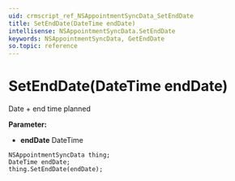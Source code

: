 ```yaml
---
uid: crmscript_ref_NSAppointmentSyncData_SetEndDate
title: SetEndDate(DateTime endDate)
intellisense: NSAppointmentSyncData.SetEndDate
keywords: NSAppointmentSyncData, GetEndDate
so.topic: reference
---
```


# SetEndDate(DateTime endDate)

Date + end time planned

**Parameter:** 
* **endDate** DateTime

```crmscript
NSAppointmentSyncData thing;
DateTime endDate;
thing.SetEndDate(endDate);
```

